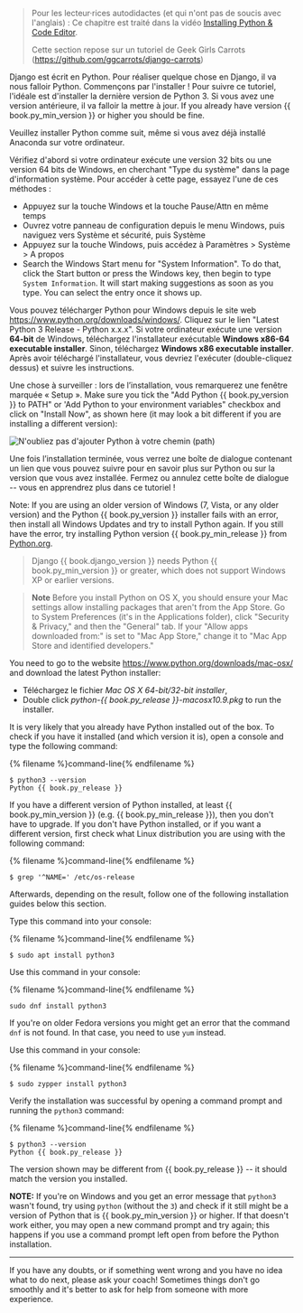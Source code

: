 > Pour les lecteur·rices autodidactes (et qui n'ont pas de soucis avec l'anglais) : Ce chapitre est traité dans la vidéo [Installing Python & Code Editor](https://www.youtube.com/watch?v=pVTaqzKZCdA).
> 
> Cette section repose sur un tutoriel de Geek Girls Carrots (https://github.com/ggcarrots/django-carrots)

Django est écrit en Python. Pour réaliser quelque chose en Django, il va nous falloir Python. Commençons par l'installer ! Pour suivre ce tutoriel, l'idéale est d'installer la dernière version de Python 3. Si vous avez une version antérieure, il va falloir la mettre à jour. If you already have version {{ book.py_min_version }} or higher you should be fine.

Veuillez installer Python comme suit, même si vous avez déjà installé Anaconda sur votre ordinateur.

<!--sec data-title="Install Python: Windows" data-id="python_windows" data-collapse=true ces-->

Vérifiez d'abord si votre ordinateur exécute une version 32 bits ou une version 64 bits de Windows, en cherchant "Type du système" dans la page d'information système. Pour accéder à cette page, essayez l'une de ces méthodes :

* Appuyez sur la touche Windows et la touche Pause/Attn en même temps
* Ouvrez votre panneau de configuration depuis le menu Windows, puis naviguez vers Système et sécurité, puis Système
* Appuyez sur la touche Windows, puis accédez à Paramètres > Système > A propos
* Search the Windows Start menu for "System Information". To do that, click the Start button or press the Windows key, then begin to type `System Information`. It will start making suggestions as soon as you type. You can select the entry once it shows up.

Vous pouvez télécharger Python pour Windows depuis le site web https://www.python.org/downloads/windows/. Cliquez sur le lien "Latest Python 3 Release - Python x.x.x". Si votre ordinateur exécute une version **64-bit** de Windows, téléchargez l'installateur exécutable **Windows x86-64 executable installer**. Sinon, téléchargez **Windows x86 executable installer**. Après avoir téléchargé l'installateur, vous devriez l'exécuter (double-cliquez dessus) et suivre les instructions.

Une chose à surveiller : lors de l’installation, vous remarquerez une fenêtre marquée « Setup ». Make sure you tick the "Add Python {{ book.py_version }} to PATH" or 'Add Python to your environment variables" checkbox and click on "Install Now", as shown here (it may look a bit different if you are installing a different version):

![N'oubliez pas d'ajouter Python à votre chemin (path)](../python_installation/images/python-installation-options.png)

Une fois l’installation terminée, vous verrez une boîte de dialogue contenant un lien que vous pouvez suivre pour en savoir plus sur Python ou sur la version que vous avez installée. Fermez ou annulez cette boîte de dialogue -- vous en apprendrez plus dans ce tutoriel !

Note: If you are using an older version of Windows (7, Vista, or any older version) and the Python {{ book.py_version }} installer fails with an error, then install all Windows Updates and try to install Python again. If you still have the error, try installing Python version {{ book.py_min_release }} from [Python.org](https://www.python.org/downloads/windows/).

> Django {{ book.django_version }} needs Python {{ book.py_min_version }} or greater, which does not support Windows XP or earlier versions.

<!--endsec-->

<!--sec data-title="Install Python: OS X" data-id="python_OSX"
data-collapse=true ces-->

> **Note** Before you install Python on OS X, you should ensure your Mac settings allow installing packages that aren't from the App Store. Go to System Preferences (it's in the Applications folder), click "Security & Privacy," and then the "General" tab. If your "Allow apps downloaded from:" is set to "Mac App Store," change it to "Mac App Store and identified developers."

You need to go to the website https://www.python.org/downloads/mac-osx/ and download the latest Python installer:

* Téléchargez le fichier *Mac OS X 64-bit/32-bit installer*,
* Double click *python-{{ book.py_release }}-macosx10.9.pkg* to run the installer.

<!--endsec-->

<!--sec data-title="Install Python: Linux" data-id="python_linux"
data-collapse=true ces-->

It is very likely that you already have Python installed out of the box. To check if you have it installed (and which version it is), open a console and type the following command:

{% filename %}command-line{% endfilename %}

    $ python3 --version
    Python {{ book.py_release }}
    

If you have a different version of Python installed, at least {{ book.py_min_version }} (e.g. {{ book.py_min_release }}), then you don't have to upgrade. If you don't have Python installed, or if you want a different version, first check what Linux distribution you are using with the following command:

{% filename %}command-line{% endfilename %}

    $ grep '^NAME=' /etc/os-release
    

Afterwards, depending on the result, follow one of the following installation guides below this section.

<!--endsec-->

<!--sec data-title="Install Python: Debian or Ubuntu" data-id="python_debian" data-collapse=true ces-->

Type this command into your console:

{% filename %}command-line{% endfilename %}

    $ sudo apt install python3
    

<!--endsec-->

<!--sec data-title="Install Python: Fedora" data-id="python_fedora"
data-collapse=true ces-->

Use this command in your console:

{% filename %}command-line{% endfilename %}

    sudo dnf install python3
    

If you're on older Fedora versions you might get an error that the command `dnf` is not found. In that case, you need to use `yum` instead.

<!--endsec-->

<!--sec data-title="Install Python: openSUSE" data-id="python_openSUSE"
data-collapse=true ces-->

Use this command in your console:

{% filename %}command-line{% endfilename %}

    $ sudo zypper install python3
    

<!--endsec-->

Verify the installation was successful by opening a command prompt and running the `python3` command:

{% filename %}command-line{% endfilename %}

    $ python3 --version
    Python {{ book.py_release }}
    

The version shown may be different from {{ book.py_release }} -- it should match the version you installed.

**NOTE:** If you're on Windows and you get an error message that `python3` wasn't found, try using `python` (without the `3`) and check if it still might be a version of Python that is {{ book.py_min_version }} or higher. If that doesn't work either, you may open a new command prompt and try again; this happens if you use a command prompt left open from before the Python installation.

* * *

If you have any doubts, or if something went wrong and you have no idea what to do next, please ask your coach! Sometimes things don't go smoothly and it's better to ask for help from someone with more experience.